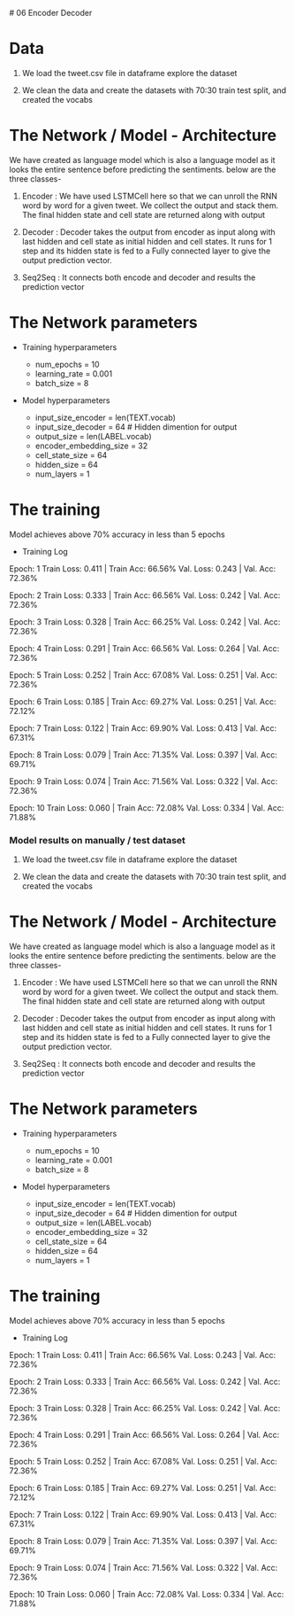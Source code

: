 
﻿# 06 Encoder Decoder

# Data
1. We load the tweet.csv file in dataframe explore the dataset


2. We clean the data and create the datasets with 70:30 train test split, and created the vocabs


# The Network / Model - Architecture

We have created as language model which is also a language model as it looks the entire sentence before predicting the sentiments.
below are the three classes-

1. Encoder : We have used LSTMCell here so that we can unroll the RNN word by word for a given tweet. We collect the output and stack them. The final hidden state and cell state are returned along with output


2. Decoder : Decoder takes the output from encoder as input along with last hidden and cell state as initial hidden and cell states. It runs for 1 step and its hidden state is fed to a Fully connected layer to give the output prediction vector.


3. Seq2Seq : It connects both encode and decoder and results the prediction vector


# The Network parameters

- Training hyperparameters
    - num_epochs = 10
    - learning_rate = 0.001
    - batch_size = 8

-  Model hyperparameters
    - input_size_encoder = len(TEXT.vocab)
    - input_size_decoder = 64 # Hidden dimention for output
    - output_size = len(LABEL.vocab)
    - encoder_embedding_size = 32
    - cell_state_size = 64
    - hidden_size = 64
    - num_layers = 1

# The training
Model achieves above 70% accuracy in less than 5 epochs
- Training Log



Epoch: 1
	Train Loss: 0.411 | Train Acc: 66.56%
	 Val. Loss: 0.243 |  Val. Acc: 72.36% 

Epoch: 2
	Train Loss: 0.333 | Train Acc: 66.56%
	 Val. Loss: 0.242 |  Val. Acc: 72.36% 

Epoch: 3
	Train Loss: 0.328 | Train Acc: 66.25%
	 Val. Loss: 0.242 |  Val. Acc: 72.36% 

Epoch: 4
	Train Loss: 0.291 | Train Acc: 66.56%
	 Val. Loss: 0.264 |  Val. Acc: 72.36% 

Epoch: 5
	Train Loss: 0.252 | Train Acc: 67.08%
	 Val. Loss: 0.251 |  Val. Acc: 72.36% 

Epoch: 6
	Train Loss: 0.185 | Train Acc: 69.27%
	 Val. Loss: 0.251 |  Val. Acc: 72.12% 

Epoch: 7
	Train Loss: 0.122 | Train Acc: 69.90%
	 Val. Loss: 0.413 |  Val. Acc: 67.31% 

Epoch: 8
	Train Loss: 0.079 | Train Acc: 71.35%
	 Val. Loss: 0.397 |  Val. Acc: 69.71% 

Epoch: 9
	Train Loss: 0.074 | Train Acc: 71.56%
	 Val. Loss: 0.322 |  Val. Acc: 72.36% 

Epoch: 10
	Train Loss: 0.060 | Train Acc: 72.08%
	 Val. Loss: 0.334 |  Val. Acc: 71.88% 

### Model results on manually / test dataset

1. We load the tweet.csv file in dataframe explore the dataset



2. We clean the data and create the datasets with 70:30 train test split, and created the vocabs


# The Network / Model - Architecture

We have created as language model which is also a language model as it looks the entire sentence before predicting the sentiments.
below are the three classes-

1. Encoder : We have used LSTMCell here so that we can unroll the RNN word by word for a given tweet. We collect the output and stack them. The final hidden state and cell state are returned along with output


2. Decoder : Decoder takes the output from encoder as input along with last hidden and cell state as initial hidden and cell states. It runs for 1 step and its hidden state is fed to a Fully connected layer to give the output prediction vector.


3. Seq2Seq : It connects both encode and decoder and results the prediction vector


# The Network parameters

- Training hyperparameters
    - num_epochs = 10
    - learning_rate = 0.001
    - batch_size = 8

-  Model hyperparameters
    - input_size_encoder = len(TEXT.vocab)
    - input_size_decoder = 64 # Hidden dimention for output
    - output_size = len(LABEL.vocab)
    - encoder_embedding_size = 32
    - cell_state_size = 64
    - hidden_size = 64
    - num_layers = 1

# The training
Model achieves above 70% accuracy in less than 5 epochs
- Training Log



Epoch: 1
	Train Loss: 0.411 | Train Acc: 66.56%
	 Val. Loss: 0.243 |  Val. Acc: 72.36% 

Epoch: 2
	Train Loss: 0.333 | Train Acc: 66.56%
	 Val. Loss: 0.242 |  Val. Acc: 72.36% 

Epoch: 3
	Train Loss: 0.328 | Train Acc: 66.25%
	 Val. Loss: 0.242 |  Val. Acc: 72.36% 

Epoch: 4
	Train Loss: 0.291 | Train Acc: 66.56%
	 Val. Loss: 0.264 |  Val. Acc: 72.36% 

Epoch: 5
	Train Loss: 0.252 | Train Acc: 67.08%
	 Val. Loss: 0.251 |  Val. Acc: 72.36% 

Epoch: 6
	Train Loss: 0.185 | Train Acc: 69.27%
	 Val. Loss: 0.251 |  Val. Acc: 72.12% 

Epoch: 7
	Train Loss: 0.122 | Train Acc: 69.90%
	 Val. Loss: 0.413 |  Val. Acc: 67.31% 

Epoch: 8
	Train Loss: 0.079 | Train Acc: 71.35%
	 Val. Loss: 0.397 |  Val. Acc: 69.71% 

Epoch: 9
	Train Loss: 0.074 | Train Acc: 71.56%
	 Val. Loss: 0.322 |  Val. Acc: 72.36% 

Epoch: 10
	Train Loss: 0.060 | Train Acc: 72.08%
	 Val. Loss: 0.334 |  Val. Acc: 71.88% 
     
     
 
